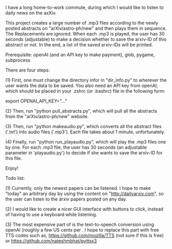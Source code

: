 I have a long home-to-work commute, during which I would like to listen to daily news on the axXiv.

This project creates a large number of .mp3 files according to the newly posted abstracts on "arXiv/astro-ph/new" and then plays them in sequence. The Replacements are ignored. When each .mp3 is played, the user has 30 seconds (adjustable) to make a decision whether to save the arxiv-ID of this abstract or not. In the end, a list of the saved arxiv-IDs will be printed.

Prerequisite: openAI (and an API key to make payment), glob, pygame, subprocess

There are four steps:

(1) First, one must change the directory infor in "dir_info.py" to wherever the user wants the data to be saved. You also need an API key from openAI, which should be placed in your .zshrc (or .bashrc) file in the following form:

export OPENAI_API_KEY="..."

(2) Then, run "python pull_abstracts.py", which will pull all the abstracts from the "arXiv/astro-ph/new" website.

(3) Then, run "python makeaudio.py", which converts all the abstract files ('.txt') into audio files ('.mp3'). Each file takes about 1 minute, unfortunately.

(4) Finally, run "python run_playaudio.py", which will play the .mp3 files one by one. For each .mp3 file, the user has 30 seconds (an adjustable parameter in 'playaudio.py') to decide if she wants to save the arxiv-ID for this file.

Enjoy!

Todo list:

(1) Currently, only the newest papers can be listened. I hope to make "today" an arbitrary day by using the content on "http://dailyarxiv.com", so the user can listen to the arxiv papers posted on any day.

(2) I would like to create a nicer GUI interface with buttons to click, instead of having to use a keyboard while listening.

(3) The most expensive part of is the text-to-speech conversion using openAI (roughly a few US cents per . I hope to replace this part with free TTS codes such as, https://github.com/mozilla/TTS (not sure if this is free) or https://github.com/nateshmbhat/pyttsx3